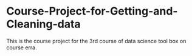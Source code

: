 # Course-Project-for-Getting-and-Cleaning-data
This is the course project for the 3rd course of data science tool box on course erra.
